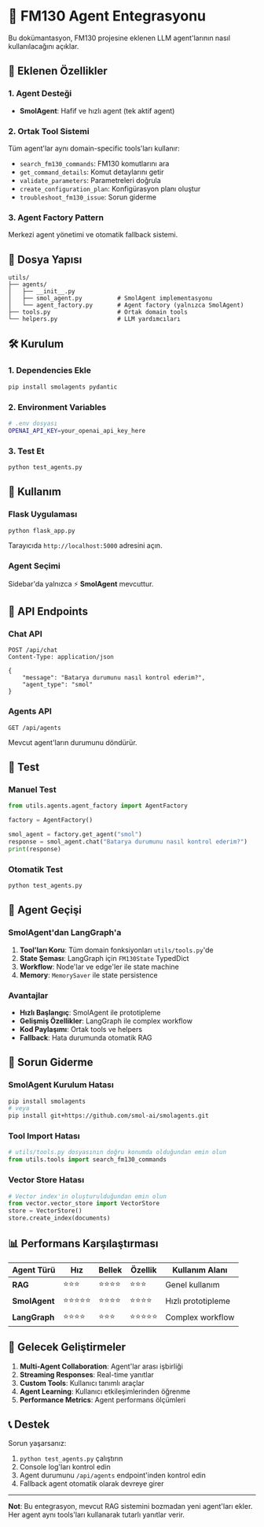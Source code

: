 # 🤖 FM130 Agent Entegrasyonu

Bu dokümantasyon, FM130 projesine eklenen LLM agent'larının nasıl kullanılacağını açıklar.

## 🚀 Eklenen Özellikler

### 1. **Agent Desteği**
- **SmolAgent**: Hafif ve hızlı agent (tek aktif agent)

### 2. **Ortak Tool Sistemi**
Tüm agent'lar aynı domain-specific tools'ları kullanır:
- `search_fm130_commands`: FM130 komutlarını ara
- `get_command_details`: Komut detaylarını getir
- `validate_parameters`: Parametreleri doğrula
- `create_configuration_plan`: Konfigürasyon planı oluştur
- `troubleshoot_fm130_issue`: Sorun giderme

### 3. **Agent Factory Pattern**
Merkezi agent yönetimi ve otomatik fallback sistemi.

## 📁 Dosya Yapısı

```
utils/
├── agents/
│   ├── __init__.py
│   ├── smol_agent.py          # SmolAgent implementasyonu
│   └── agent_factory.py       # Agent factory (yalnızca SmolAgent)
├── tools.py                   # Ortak domain tools
└── helpers.py                 # LLM yardımcıları
```

## 🛠️ Kurulum

### 1. **Dependencies Ekle**
```bash
pip install smolagents pydantic
```

### 2. **Environment Variables**
```bash
# .env dosyası
OPENAI_API_KEY=your_openai_api_key_here
```

### 3. **Test Et**
```bash
python test_agents.py
```

## 🎯 Kullanım

### **Flask Uygulaması**
```bash
python flask_app.py
```

Tarayıcıda `http://localhost:5000` adresini açın.

### **Agent Seçimi**
Sidebar'da yalnızca ⚡ **SmolAgent** mevcuttur.

## 🔧 API Endpoints

### **Chat API**
```http
POST /api/chat
Content-Type: application/json

{
    "message": "Batarya durumunu nasıl kontrol ederim?",
    "agent_type": "smol"
}
```

### **Agents API**
```http
GET /api/agents
```

Mevcut agent'ların durumunu döndürür.

## 🧪 Test

### **Manuel Test**
```python
from utils.agents.agent_factory import AgentFactory

factory = AgentFactory()

smol_agent = factory.get_agent("smol")
response = smol_agent.chat("Batarya durumunu nasıl kontrol ederim?")
print(response)
```

### **Otomatik Test**
```bash
python test_agents.py
```

## 🔄 Agent Geçişi

### **SmolAgent'dan LangGraph'a**

1. **Tool'ları Koru**: Tüm domain fonksiyonları `utils/tools.py`'de
2. **State Şeması**: LangGraph için `FM130State` TypedDict
3. **Workflow**: Node'lar ve edge'ler ile state machine
4. **Memory**: `MemorySaver` ile state persistence

### **Avantajlar**
- **Hızlı Başlangıç**: SmolAgent ile prototipleme
- **Gelişmiş Özellikler**: LangGraph ile complex workflow
- **Kod Paylaşımı**: Ortak tools ve helpers
- **Fallback**: Hata durumunda otomatik RAG

## 🚨 Sorun Giderme

### **SmolAgent Kurulum Hatası**
```bash
pip install smolagents
# veya
pip install git+https://github.com/smol-ai/smolagents.git
```

 

### **Tool Import Hatası**
```python
# utils/tools.py dosyasının doğru konumda olduğundan emin olun
from utils.tools import search_fm130_commands
```

### **Vector Store Hatası**
```python
# Vector index'in oluşturulduğundan emin olun
from vector.vector_store import VectorStore
store = VectorStore()
store.create_index(documents)
```

## 📊 Performans Karşılaştırması

| Agent Türü | Hız | Bellek | Özellik | Kullanım Alanı |
|------------|-----|--------|---------|----------------|
| **RAG** | ⭐⭐⭐ | ⭐⭐⭐⭐ | ⭐⭐⭐ | Genel kullanım |
| **SmolAgent** | ⭐⭐⭐⭐⭐ | ⭐⭐⭐⭐ | ⭐⭐⭐⭐ | Hızlı prototipleme |
| **LangGraph** | ⭐⭐⭐⭐ | ⭐⭐⭐ | ⭐⭐⭐⭐⭐ | Complex workflow |

## 🔮 Gelecek Geliştirmeler

1. **Multi-Agent Collaboration**: Agent'lar arası işbirliği
2. **Streaming Responses**: Real-time yanıtlar
3. **Custom Tools**: Kullanıcı tanımlı araçlar
4. **Agent Learning**: Kullanıcı etkileşimlerinden öğrenme
5. **Performance Metrics**: Agent performans ölçümleri

## 📞 Destek

Sorun yaşarsanız:
1. `python test_agents.py` çalıştırın
2. Console log'ları kontrol edin
3. Agent durumunu `/api/agents` endpoint'inden kontrol edin
4. Fallback agent otomatik olarak devreye girer

---

**Not**: Bu entegrasyon, mevcut RAG sistemini bozmadan yeni agent'ları ekler. Her agent aynı tools'ları kullanarak tutarlı yanıtlar verir. 